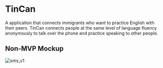 # TinCan

A application that connects immigrants who want to practice English with their peers. TinCan connects people at the same level of language fluency anonymously to talk over the phone and practice speaking to other people.

## Non-MVP Mockup
![sms_v1](https://user-images.githubusercontent.com/7967489/28241582-324735a8-694c-11e7-8966-57f07da134fc.png)
